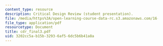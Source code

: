 ```yaml
---
content_type: resource
description: Critical Design Review (student presentation).
file: /media/https%3A/open-learning-course-data-rc.s3.amazonaws.com/16-83x-space-systems-engineering-spring-2002-spring-2003/3202cc5ab15b32936af56dc5b6b41a8a_cdr_final3.pdf
file_type: application/pdf
resourcetype: Document
title: cdr_final3.pdf
uid: 3202cc5a-b15b-3293-6af5-6dc5b6b41a8a
---
```

